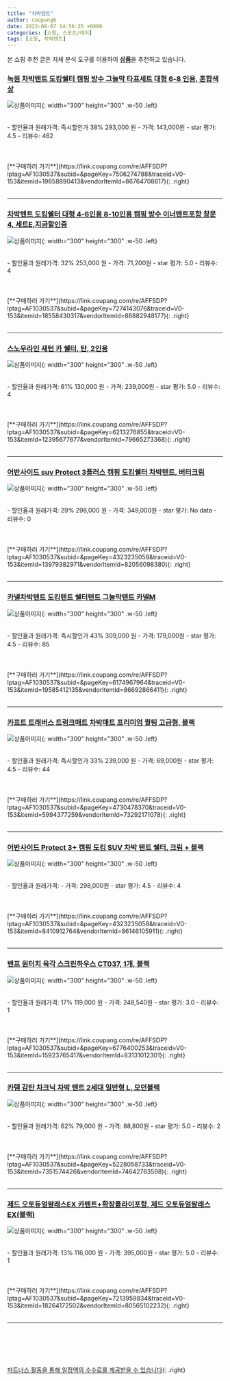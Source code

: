 ```yaml
---
title: "차박텐트"
author: coupang6
date: 2023-08-07 14:56:25 +0800
categories: [쇼핑, 스포츠/레저]
tags: [쇼핑, 차박텐트]
---
```


본 쇼핑 추천 글은 자체 분석 도구를 이용하여 [**상품**](https://link.coupang.com/a/bao1ui)을 추천하고 있습니다.

### [녹원 차박텐트 도킹쉘터 캠핑 방수 그늘막 타프세트 대형 6-8 인용, 혼합색상](https://link.coupang.com/re/AFFSDP?lptag=AF1030537&subid=&pageKey=7506274788&traceid=V0-153&itemId=19658890413&vendorItemId=86764708617)

![상품이미지](https://thumbnail10.coupangcdn.com/thumbnails/remote/230x230ex/image/vendor_inventory/6828/ccff0e2deee2816a5f56bee19e063050178d553e59aeb09aa49fb5fbe3e9.jpg){: width="300" height="300" .w-50 .left}


<br>
- 할인율과 원래가격: 즉시할인가 38%  293,000   원
- 가격: 143,000원
- star 평가: 4.5
- 리뷰수: 462
<br>
<br>
<br>
<br>
[**구매하러 가기**](https://link.coupang.com/re/AFFSDP?lptag=AF1030537&subid=&pageKey=7506274788&traceid=V0-153&itemId=19658890413&vendorItemId=86764708617){: .right}
<br>
<br>

---

### [차박텐트 도킹쉘터 대형 4-6인용 8-10인용 캠핑 방수 이너텐트포함 창문4, 세트E,지금할인중](https://link.coupang.com/re/AFFSDP?lptag=AF1030537&subid=&pageKey=7274143076&traceid=V0-153&itemId=18558430317&vendorItemId=86882948177)

![상품이미지](https://thumbnail7.coupangcdn.com/thumbnails/remote/230x230ex/image/vendor_inventory/60f7/b22a395f46327df885f5958946091c41df4dd23fee372d502e3897badef1.jpg){: width="300" height="300" .w-50 .left}


<br>
- 할인율과 원래가격: 32%  253,000   원
- 가격: 71,200원
- star 평가: 5.0
- 리뷰수: 4
<br>
<br>
<br>
<br>
[**구매하러 가기**](https://link.coupang.com/re/AFFSDP?lptag=AF1030537&subid=&pageKey=7274143076&traceid=V0-153&itemId=18558430317&vendorItemId=86882948177){: .right}
<br>
<br>

---

### [스노우라인 새턴 카 쉘터, 탄, 2인용](https://link.coupang.com/re/AFFSDP?lptag=AF1030537&subid=&pageKey=6213276855&traceid=V0-153&itemId=12395677677&vendorItemId=79665273368)

![상품이미지](https://thumbnail6.coupangcdn.com/thumbnails/remote/230x230ex/image/retail/images/1573071340675462-21f96b01-281e-4ce2-8b17-d8078c870d8a.jpg){: width="300" height="300" .w-50 .left}


<br>
- 할인율과 원래가격: 61%  130,000   원
- 가격: 239,000원
- star 평가: 5.0
- 리뷰수: 4
<br>
<br>
<br>
<br>
[**구매하러 가기**](https://link.coupang.com/re/AFFSDP?lptag=AF1030537&subid=&pageKey=6213276855&traceid=V0-153&itemId=12395677677&vendorItemId=79665273368){: .right}
<br>
<br>

---

### [어반사이드 suv Protect 3플러스 캠핑 도킹쉘터 차박텐트, 버터크림](https://link.coupang.com/re/AFFSDP?lptag=AF1030537&subid=&pageKey=4323235058&traceid=V0-153&itemId=13979382971&vendorItemId=82056098380)

![상품이미지](https://thumbnail9.coupangcdn.com/thumbnails/remote/230x230ex/image/rs_quotation_api/wy9n3wvn/4bf2ff87398147dab7a2eae6bd58b08c.jpg){: width="300" height="300" .w-50 .left}


<br>
- 할인율과 원래가격: 29%  298,000   원
- 가격: 349,000원
- star 평가: No data
- 리뷰수: 0
<br>
<br>
<br>
<br>
[**구매하러 가기**](https://link.coupang.com/re/AFFSDP?lptag=AF1030537&subid=&pageKey=4323235058&traceid=V0-153&itemId=13979382971&vendorItemId=82056098380){: .right}
<br>
<br>

---

### [카넬차박텐트 도킹텐트 쉘터텐트 그늘막텐트 카넬M](https://link.coupang.com/re/AFFSDP?lptag=AF1030537&subid=&pageKey=6174967964&traceid=V0-153&itemId=19585412135&vendorItemId=86692866411)

![상품이미지](https://thumbnail6.coupangcdn.com/thumbnails/remote/230x230ex/image/vendor_inventory/5110/ec81eb3d7dcca9e649d47ba2e81d020a4a0e687d9e2dcbacec854337906a.jpg){: width="300" height="300" .w-50 .left}


<br>
- 할인율과 원래가격: 즉시할인가 43%  309,000   원
- 가격: 179,000원
- star 평가: 4.5
- 리뷰수: 85
<br>
<br>
<br>
<br>
[**구매하러 가기**](https://link.coupang.com/re/AFFSDP?lptag=AF1030537&subid=&pageKey=6174967964&traceid=V0-153&itemId=19585412135&vendorItemId=86692866411){: .right}
<br>
<br>

---

### [카프트 트래버스 트렁크매트 차박매트 프리미엄 퀼팅 고급형, 블랙](https://link.coupang.com/re/AFFSDP?lptag=AF1030537&subid=&pageKey=4730478370&traceid=V0-153&itemId=5994377259&vendorItemId=73292171078)

![상품이미지](https://thumbnail6.coupangcdn.com/thumbnails/remote/230x230ex/image/vendor_inventory/e790/ee086f29d53712ac0f34bdca0e7ee01bb0c9afd8b9e0cd669720fd01febe.png){: width="300" height="300" .w-50 .left}


<br>
- 할인율과 원래가격: 즉시할인가 33%  239,000   원
- 가격: 69,000원
- star 평가: 4.5
- 리뷰수: 44
<br>
<br>
<br>
<br>
[**구매하러 가기**](https://link.coupang.com/re/AFFSDP?lptag=AF1030537&subid=&pageKey=4730478370&traceid=V0-153&itemId=5994377259&vendorItemId=73292171078){: .right}
<br>
<br>

---

### [어반사이드 Protect 3+ 캠핑 도킹 SUV 차박 텐트 쉘터, 크림 + 블랙](https://link.coupang.com/re/AFFSDP?lptag=AF1030537&subid=&pageKey=4323235058&traceid=V0-153&itemId=8410912764&vendorItemId=86146105911)

![상품이미지](https://thumbnail6.coupangcdn.com/thumbnails/remote/230x230ex/image/rs_quotation_api/pgiusidu/0fb3f9ba151344cdadfa5735a51cccf7.png){: width="300" height="300" .w-50 .left}


<br>
- 할인율과 원래가격: 
- 가격: 298,000원
- star 평가: 4.5
- 리뷰수: 4
<br>
<br>
<br>
<br>
[**구매하러 가기**](https://link.coupang.com/re/AFFSDP?lptag=AF1030537&subid=&pageKey=4323235058&traceid=V0-153&itemId=8410912764&vendorItemId=86146105911){: .right}
<br>
<br>

---

### [밴프 원터치 육각 스크린하우스 CT037, 1개, 블랙](https://link.coupang.com/re/AFFSDP?lptag=AF1030537&subid=&pageKey=6776400253&traceid=V0-153&itemId=15923765417&vendorItemId=83131012301)

![상품이미지](https://thumbnail8.coupangcdn.com/thumbnails/remote/230x230ex/image/retail/images/318327120798314-e77c9512-bc1a-46aa-8520-65f734cbdcf8.jpg){: width="300" height="300" .w-50 .left}


<br>
- 할인율과 원래가격: 17%  119,000   원
- 가격: 248,540원
- star 평가: 3.0
- 리뷰수: 1
<br>
<br>
<br>
<br>
[**구매하러 가기**](https://link.coupang.com/re/AFFSDP?lptag=AF1030537&subid=&pageKey=6776400253&traceid=V0-153&itemId=15923765417&vendorItemId=83131012301){: .right}
<br>
<br>

---

### [카템 감탄 차크닉 차박 텐트 2세대 일반형 L, 모던블랙](https://link.coupang.com/re/AFFSDP?lptag=AF1030537&subid=&pageKey=5228058733&traceid=V0-153&itemId=7351574426&vendorItemId=74642763598)

![상품이미지](https://thumbnail8.coupangcdn.com/thumbnails/remote/230x230ex/image/retail/images/2021/03/23/10/2/1c753f17-2ae3-4158-8c07-1b0d4d44eccd.jpg){: width="300" height="300" .w-50 .left}


<br>
- 할인율과 원래가격: 62%  79,000   원
- 가격: 88,800원
- star 평가: 5.0
- 리뷰수: 2
<br>
<br>
<br>
<br>
[**구매하러 가기**](https://link.coupang.com/re/AFFSDP?lptag=AF1030537&subid=&pageKey=5228058733&traceid=V0-153&itemId=7351574426&vendorItemId=74642763598){: .right}
<br>
<br>

---

### [제드 오토듀얼팔래스EX 카텐트+확장플라이포함, 제드 오토듀얼팔래스EX(블랙)](https://link.coupang.com/re/AFFSDP?lptag=AF1030537&subid=&pageKey=7213959834&traceid=V0-153&itemId=18264172502&vendorItemId=80565102232)

![상품이미지](https://thumbnail6.coupangcdn.com/thumbnails/remote/230x230ex/image/vendor_inventory/7dfb/fa7fdc3393fda855b9add05f8f2bd92e37901be0b75115b0531eaf941116.jpg){: width="300" height="300" .w-50 .left}


<br>
- 할인율과 원래가격: 13%  116,000   원
- 가격: 395,000원
- star 평가: 5.0
- 리뷰수: 1
<br>
<br>
<br>
<br>
[**구매하러 가기**](https://link.coupang.com/re/AFFSDP?lptag=AF1030537&subid=&pageKey=7213959834&traceid=V0-153&itemId=18264172502&vendorItemId=80565102232){: .right}
<br>
<br>

---
<br><br><br><br><br> [파트너스 활동을 통해 일정액의 수수료를 제공받을 수 있습니다](https://link.coupang.com/a/bao1ui){: .right}
